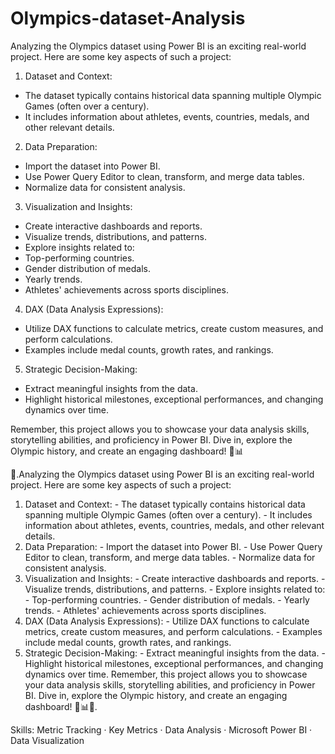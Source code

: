 # Olympics-dataset-Analysis
Analyzing the Olympics dataset using Power BI is an exciting real-world project.
Here are some key aspects of such a project:

1. Dataset and Context:
 - The dataset typically contains historical data spanning multiple Olympic Games (often over a century).
 - It includes information about athletes, events, countries, medals, and other relevant details.

2. Data Preparation:
 - Import the dataset into Power BI.
 - Use Power Query Editor to clean, transform, and merge data tables.
 - Normalize data for consistent analysis.

3. Visualization and Insights:
 - Create interactive dashboards and reports.
 - Visualize trends, distributions, and patterns.
 - Explore insights related to:
 - Top-performing countries.
 - Gender distribution of medals.
 - Yearly trends.
 - Athletes' achievements across sports disciplines.

4. DAX (Data Analysis Expressions):
 - Utilize DAX functions to calculate metrics, create custom measures, and perform calculations.
 - Examples include medal counts, growth rates, and rankings.

5. Strategic Decision-Making:
 - Extract meaningful insights from the data.
 - Highlight historical milestones, exceptional performances, and changing dynamics over time.

Remember, this project allows you to showcase your data analysis skills, storytelling abilities, and proficiency in Power BI. Dive in, explore the Olympic history, and create an engaging dashboard! 🏅📊

🚀.Analyzing the Olympics dataset using Power BI is an exciting real-world project. Here are some key aspects of such a project: 

1. Dataset and Context: - The dataset typically contains historical data spanning multiple Olympic Games (often over a century). - It includes information about athletes, events, countries, medals, and other relevant details.
2. Data Preparation: - Import the dataset into Power BI. - Use Power Query Editor to clean, transform, and merge data tables. - Normalize data for consistent analysis.
3. Visualization and Insights: - Create interactive dashboards and reports. - Visualize trends, distributions, and patterns. - Explore insights related to: - Top-performing countries. - Gender distribution of medals. - Yearly trends. - Athletes' achievements across sports disciplines.
4. DAX (Data Analysis Expressions): - Utilize DAX functions to calculate metrics, create custom measures, and perform calculations. - Examples include medal counts, growth rates, and rankings.
5. Strategic Decision-Making: - Extract meaningful insights from the data. - Highlight historical milestones, exceptional performances, and changing dynamics over time. Remember, this project allows you to showcase your data analysis skills, storytelling abilities, and proficiency in Power BI. Dive in, explore the Olympic history, and create an engaging dashboard! 🏅📊🚀.
   
Skills: Metric Tracking · Key Metrics · Data Analysis · Microsoft Power BI · Data Visualization
